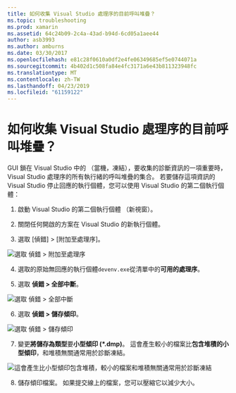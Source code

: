 ```yaml
---
title: 如何收集 Visual Studio 處理序的目前呼叫堆疊？
ms.topic: troubleshooting
ms.prod: xamarin
ms.assetid: 64c24b09-2c4a-43ad-b94d-6cd05a1aee44
author: asb3993
ms.author: amburns
ms.date: 03/30/2017
ms.openlocfilehash: e81c28f0610a0df2e4fe06349685ef5e0744071a
ms.sourcegitcommit: 4b402d1c508fa84e4fc3171a6e43b811323948fc
ms.translationtype: MT
ms.contentlocale: zh-TW
ms.lasthandoff: 04/23/2019
ms.locfileid: "61159122"
---
```

# <a name="how-do-i-collect-the-current-call-stacks-of-the-visual-studio-process"></a>如何收集 Visual Studio 處理序的目前呼叫堆疊？

GUI 鎖在 Visual Studio 中的 （當機，凍結），要收集的診斷資訊的一項重要時，Visual Studio 處理序的所有執行緒的呼叫堆疊的集合。 若要儲存這項資訊的 Visual Studio 停止回應的執行個體，您可以使用 Visual Studio 的第二個執行個體：

1. 啟動 Visual Studio 的第二個執行個體 （新視窗）。

2. 關閉任何開啟的方案在 Visual Studio 的新執行個體。

3. 選取 [偵錯] > [附加至處理序]。

  ![](vs-callstack-images/image1.png "選取 偵錯 > 附加至處理序")

4. 選取的原始無回應的執行個體`devenv.exe`從清單中的**可用的處理序**。

5. 選取 **偵錯 > 全部中斷**。

  ![](vs-callstack-images/image2.png "選取 偵錯 > 全部中斷")

6. 選取 **偵錯 > 儲存傾印**。

  ![](vs-callstack-images/image3.png "選取 偵錯 > 儲存傾印")

7. 變更**將儲存為類型**要**小型傾印 (\*.dmp)**。 這會產生較小的檔案比**包含堆積的小型傾印**，和堆積無關通常用於診斷凍結。

  ![](vs-callstack-images/image4.png "這會產生比小型傾印包含堆積，較小的檔案和堆積無關通常用於診斷凍結")

8. 儲存傾印檔案。 如果提交線上的檔案，您可以壓縮它以減少大小。
